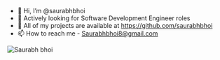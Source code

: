 
- 👋 Hi, I’m @saurabhbhoi 
- 👀 Actively looking for Software Development Engineer roles
- 🌱 All of my projects are available at https://github.com/saurabhbhoi
- 📫 How to reach me - Saurabhbhoi8@gmail.com

<!---
saurabhbhoi/saurabhbhoi is a ✨ special ✨ repository because its `README.md` (this file) appears on your GitHub profile.
You can click the Preview link to take a look at your changes.
--->
![Saurabh bhoi](https://user-images.githubusercontent.com/57609408/168477318-46a22c66-2571-44ae-b5ed-7c6e06b0fcf7.png)
